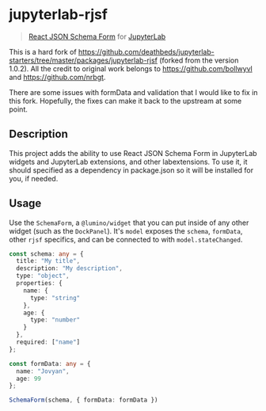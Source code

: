 # jupyterlab-rjsf

> [React JSON Schema Form][rjsf] for [JupyterLab][lab]

[rjsf]: https://github.com/rjsf-team/react-jsonschema-form
[lab]: https://github.com/jupyterlab/jupyterlab

This is a hard fork of https://github.com/deathbeds/jupyterlab-starters/tree/master/packages/jupyterlab-rjsf (forked from the version 1.0.2). All the credit to original work belongs to https://github.com/bollwyvl and https://github.com/nrbgt.

There are some issues with formData and validation that I would like to fix in this fork. Hopefully, the fixes can make it back to the upstream at some point. 


## Description

This project adds the ability to use React JSON Schema Form in JupyterLab widgets 
and JupyterLab extensions, and other labextensions. 
To use it, it should specified as a dependency in package.json so it will
be installed for you, if needed.

## Usage

Use the `SchemaForm`, a `@lumino/widget` that you can put inside of any other
widget (such as the `DockPanel`). It's `model` exposes the `schema`, `formData`,
other `rjsf` specifics, and can be connected to with `model.stateChanged`.

```ts
const schema: any = {
  title: "My title",
  description: "My description",
  type: "object",
  properties: {
    name: {
      type: "string"
    },
    age: {
      type: "number"
    }
  },
  required: ["name"]
};

const formData: any = {
  name: "Jovyan",
  age: 99
};

SchemaForm(schema, { formData: formData })
```